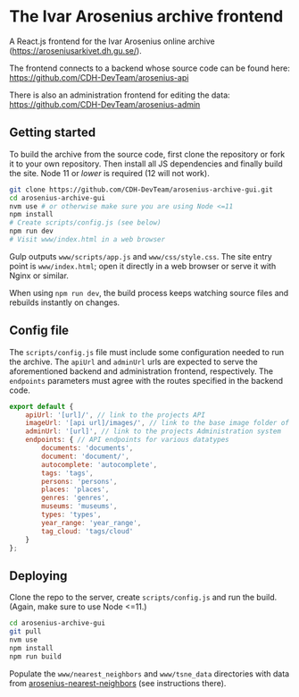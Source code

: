 # The Ivar Arosenius archive frontend

A React.js frontend for the Ivar Arosenius online archive (https://aroseniusarkivet.dh.gu.se/).

The frontend connects to a backend whose source code can be found here: https://github.com/CDH-DevTeam/arosenius-api

There is also an administration frontend for editing the data: https://github.com/CDH-DevTeam/arosenius-admin

## Getting started

To build the archive from the source code, first clone the repository or fork it to your own repository. Then install all JS dependencies and finally build the site.
Node 11 or _lower_ is required (12 will not work).

```sh
git clone https://github.com/CDH-DevTeam/arosenius-archive-gui.git
cd arosenius-archive-gui
nvm use # or otherwise make sure you are using Node <=11
npm install
# Create scripts/config.js (see below)
npm run dev
# Visit www/index.html in a web browser
```

Gulp outputs `www/scripts/app.js` and `www/css/style.css`. The site entry point is `www/index.html`; open it directly in a web browser or serve it with Nginx or similar.

When using `npm run dev`, the build process keeps watching source files and rebuilds instantly on changes.

## Config file

The `scripts/config.js` file must include some configuration needed to run the archive.
The `apiUrl` and `adminUrl` urls are expected to serve the aforementioned backend and administration frontend, respectively.
The `endpoints` parameters must agree with the routes specified in the backend code.

```javascript
export default {
	apiUrl: '[url]/', // link to the projects API
	imageUrl: '[api url]/images/', // link to the base image folder of the projects API
	adminUrl: '[url]', // link to the projects Administration system
	endpoints: { // API endpoints for various datatypes
		documents: 'documents',
		document: 'document/',
		autocomplete: 'autocomplete',
		tags: 'tags',
		persons: 'persons',
		places: 'places',
		genres: 'genres',
		museums: 'museums',
		types: 'types',
		year_range: 'year_range',
		tag_cloud: 'tags/cloud'
	}
};
```

## Deploying

Clone the repo to the server, create `scripts/config.js` and run the build.
(Again, make sure to use Node <=11.)

```sh
cd arosenius-archive-gui
git pull
nvm use
npm install
npm run build
```

Populate the `www/nearest_neighbors` and `www/tsne_data` directories with data from [arosenius-nearest-neighbors](https://github.com/CDH-DevTeam/arosenius-nearest-neighbors) (see instructions there).
